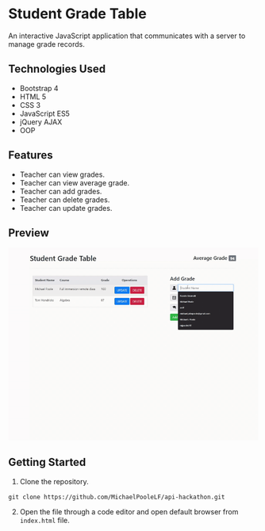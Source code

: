
# Student Grade Table

An interactive JavaScript application that communicates with a server to manage grade records.

## Technologies Used

- Bootstrap 4
- HTML 5
- CSS 3
- JavaScript ES5
- jQuery AJAX
- OOP

## Features

- Teacher can view grades.
- Teacher can view average grade.
- Teacher can add grades.
- Teacher can delete grades.
- Teacher can update grades.

## Preview

![SGT Gif](assets/sgt-preview.gif)

## Getting Started

1. Clone the repository.
```
git clone https://github.com/MichaelPooleLF/api-hackathon.git
```
2. Open the file through a code editor and open default browser from ```index.html``` file.
  
